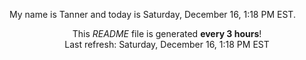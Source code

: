 My name is Tanner and today is Saturday, December 16, 1:18 PM EST.

<p align="center">This <i>README</i> file is generated <b>every 3 hours</b>!</br>Last refresh: Saturday, December 16, 1:18 PM EST<br /></p>
